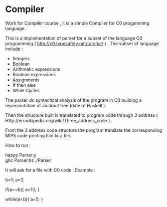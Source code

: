 # Compiler
Work for Compiler course , it is a simple Compiler for C0 progamming language.

This is a implementation of parser for a subset of the language
C0 programming ( http://c0.typesafety.net/tutorial/ ) . The subset of
language  include :
  - Integers
  - Boolean 
  - Arithmetic expressions
  - Boolean expressions
  - Assignments
  - If then else
  - While Cycles
 
The parser do syntactical analysis of the program in C0 building
a representation of abstract tree (date of Haskell ).

Then the structure built is translated to program code through 3 address 
( Http://en.wikipedia.org/wiki/Three_address_code ) .

From the 3 address code structure the program translate the corresponding MIPS code printing him to a file.

How to run : 

happy Parser.y  
ghc Parser.hs 
./Parser

It will ask for a file with C0 code . Example : 

b=1;
a=2;

if(a==b){
    a=10;
    }
    
while(a<b){
    a=5;
}


 
